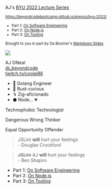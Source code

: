 [comment]: # "THEME = white"
[comment]: # "CODE_THEME = github"
[comment]: # "controls: false"
[comment]: # "keyboard: true"
[comment]: # "markdown: { smartypants: true }"
[comment]: # "hash: false"
[comment]: # "respondToHashChanges: false"

AJ's [BYU 2022 Lecture Series](https://beyondcodebootcamp.github.io/presos/byu-2022/)

[comment]: # "!!!"

<small><a href="https://beyondcodebootcamp.github.io/presos/byu-2022/">https://beyondcodebootcamp.github.io/presos/byu-2022/</a></small>

<small>
<ul>
<li>Part 1: <a href="https://beyondcodebootcamp.github.io/presos/on-software-engineering/">On Software Engineering</a></li>
<li>Part 2: <a href="https://beyondcodebootcamp.github.io/presos/on-nodejs/">On Node.js</a></li>
<li>Part 3: <a href="https://beyondcodebootcamp.github.io/presos/on-tooling/">On Tooling</a></li>
</ul>
</small>

[comment]: # "!!!"

<small>Brought to you in part by Da Boomer's <a href="https://gitlab.com/da_doomer/markdown-slides.git">Markdown Slides</a></small>

[comment]: # "!!!"

![](https://coolaj86.com/assets/media/coolaj86-2017.jpg)

AJ ONeal <br> [@\_beyondcode](https://twitter.com/@_beyondcode) <br>
[twitch.tv/coolaj86](https://twitch.tv/coolaj86)

[comment]: # "!!!"

-   🐹 Golang Engineer
-   🦀 Rust-curious
-   ↯ Zig-aficionado
-   ⬢ Node... 💔

[comment]: # "!!!"

Technophobic Technologist

Dangerous Wrong Thinker

Equal Opportunity Offender

[comment]: # "!!!"

> JSLint **will** hurt your feelings <br>- Douglas Crockford

[comment]: # "!!!"

> ~~JSLint~~ AJ **will** hurt your feelings <br>- Ben Shapiro

[comment]: # "!!!"

<ul>
<li>Part 1: <a href="https://beyondcodebootcamp.github.io/presos/on-software-engineering/">On Software Engineering</a></li>
<li>Part 2: <a href="https://beyondcodebootcamp.github.io/presos/on-node-js/">On Node.js</a></li>
<li>Part 3: <a href="https://beyondcodebootcamp.github.io/presos/on-tooling/">On Tooling</a></li>
</ul>

[comment]: # "!!!"
